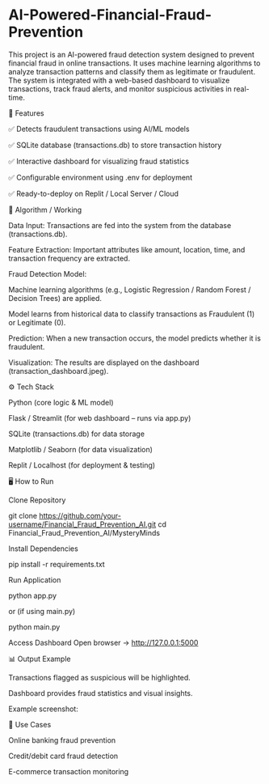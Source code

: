 # AI-Powered-Financial-Fraud-Prevention
This project is an AI-powered fraud detection system designed to prevent financial fraud in online transactions. It uses machine learning algorithms to analyze transaction patterns and classify them as legitimate or fraudulent. The system is integrated with a web-based dashboard to visualize transactions, track fraud alerts, and monitor suspicious activities in real-time.

🚀 Features

✅ Detects fraudulent transactions using AI/ML models

✅ SQLite database (transactions.db) to store transaction history

✅ Interactive dashboard for visualizing fraud statistics

✅ Configurable environment using .env for deployment

✅ Ready-to-deploy on Replit / Local Server / Cloud

🧠 Algorithm / Working

Data Input: Transactions are fed into the system from the database (transactions.db).

Feature Extraction: Important attributes like amount, location, time, and transaction frequency are extracted.

Fraud Detection Model:

Machine learning algorithms (e.g., Logistic Regression / Random Forest / Decision Trees) are applied.

Model learns from historical data to classify transactions as Fraudulent (1) or Legitimate (0).

Prediction: When a new transaction occurs, the model predicts whether it is fraudulent.

Visualization: The results are displayed on the dashboard (transaction_dashboard.jpeg).

⚙️ Tech Stack

Python (core logic & ML model)

Flask / Streamlit (for web dashboard – runs via app.py)

SQLite (transactions.db) for data storage

Matplotlib / Seaborn (for data visualization)

Replit / Localhost (for deployment & testing)

🖥️ How to Run

Clone Repository

git clone https://github.com/your-username/Financial_Fraud_Prevention_AI.git
cd Financial_Fraud_Prevention_AI/MysteryMinds


Install Dependencies

pip install -r requirements.txt


Run Application

python app.py


or (if using main.py)

python main.py


Access Dashboard
Open browser → http://127.0.0.1:5000

📊 Output Example

Transactions flagged as suspicious will be highlighted.

Dashboard provides fraud statistics and visual insights.

Example screenshot:

📌 Use Cases

Online banking fraud prevention

Credit/debit card fraud detection

E-commerce transaction monitoring
